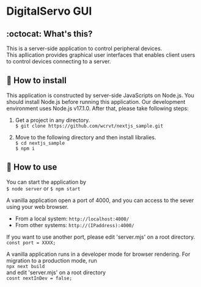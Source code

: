 
# DigitalServo GUI

## :octocat: What's this?
This is a server-side application to control peripheral devices.  
This apllication provides graphical user interfaces that enables client users to control devices connecting to a server.

## :rocket: How to install
This application is constructed by server-side JavaScripts on Node.js.
You should install Node.js before running this application.
Our development environment uses Node.js v17.1.0.
After that, please take following steps:

1. Get a project in any directory.  
`$ git clone https://github.com/wcrvt/nextjs_sample.git`  

2. Move to the following directory and then install libralies.  
`$ cd nextjs_sample`  
`$ npm i`

## :hammer: How to use
You can start the application by  
`$ node server` or `$ npm start`  

A vanilla application open a port of 4000, and you can access to the sever using your web browser.
* From a local system: `http://localhost:4000/`
* From other systems: `http://(IPaddress):4000/`  

If you want to use another port, please edit 'server.mjs' on a root directory.  
`const port = XXXX;`

A vanilla application runs in a developer mode for browser rendering.
For migration to a production mode, run  
`npx next build`  
and edit 'server.mjs' on a root directory  
`cosnt nextInDev = false;`  
